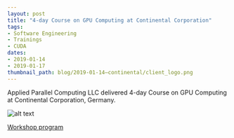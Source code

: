 ```yaml
---
layout: post
title: "4-day Course on GPU Computing at Continental Corporation"
tags:
- Software Engineering
- Trainings
- CUDA
dates:
- 2019-01-14
- 2019-01-17
thumbnail_path: blog/2019-01-14–continental/client_logo.png
---
```


Applied Parallel Computing LLC delivered 4-day Course on GPU Computing at Continental Corporation, Germany.

![alt text](\assets\img\blog\2019-01-14–continental\IMG_20190212_135108_HDR.jpg "Logo Title Text 1")

[Workshop program](\assets\img\blog\2019-01-14–continental\program.pdf)
